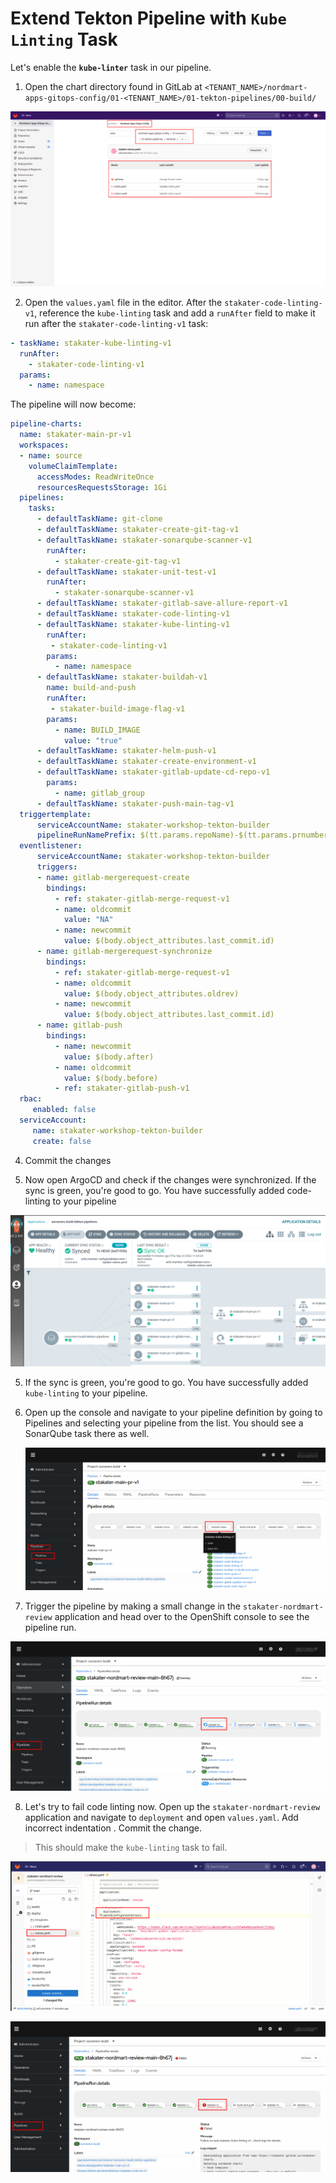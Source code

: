 # Extend Tekton Pipeline with `Kube Linting` Task

Let's enable the **`kube-linter`** task in our pipeline.

1. Open the chart directory found in GitLab at `<TENANT_NAME>/nordmart-apps-gitops-config/01-<TENANT_NAME>/01-tekton-pipelines/00-build/`

  ![images/pipelines-Nordmart-apps-GitOps-config](images/pipelines-nordmart-apps-gitops-config.png)

2. Open the `values.yaml` file in the editor. After the `stakater-code-linting-v1`, reference the `kube-linting` task and add a `runAfter` field to make it run after the `stakater-code-linting-v1` task:

```yaml
- taskName: stakater-kube-linting-v1
  runAfter:
    - stakater-code-linting-v1
  params:
    - name: namespace

```
The pipeline will now become:
   ```yaml
   pipeline-charts:
     name: stakater-main-pr-v1
     workspaces:
     - name: source
       volumeClaimTemplate:
         accessModes: ReadWriteOnce
         resourcesRequestsStorage: 1Gi
     pipelines:
       tasks:
         - defaultTaskName: git-clone
         - defaultTaskName: stakater-create-git-tag-v1
         - defaultTaskName: stakater-sonarqube-scanner-v1
           runAfter:
             - stakater-create-git-tag-v1
         - defaultTaskName: stakater-unit-test-v1
           runAfter: 
             - stakater-sonarqube-scanner-v1
         - defaultTaskName: stakater-gitlab-save-allure-report-v1
         - defaultTaskName: stakater-code-linting-v1
         - defaultTaskName: stakater-kube-linting-v1
           runAfter:
            - stakater-code-linting-v1
           params:
             - name: namespace
         - defaultTaskName: stakater-buildah-v1
           name: build-and-push
           runAfter:
            - stakater-build-image-flag-v1
           params:
             - name: BUILD_IMAGE
               value: "true"
         - defaultTaskName: stakater-helm-push-v1
         - defaultTaskName: stakater-create-environment-v1
         - defaultTaskName: stakater-gitlab-update-cd-repo-v1
           params: 
             - name: gitlab_group
         - defaultTaskName: stakater-push-main-tag-v1
     triggertemplate:
         serviceAccountName: stakater-workshop-tekton-builder
         pipelineRunNamePrefix: $(tt.params.repoName)-$(tt.params.prnumberBranch)
     eventlistener:
         serviceAccountName: stakater-workshop-tekton-builder
         triggers:
         - name: gitlab-mergerequest-create
           bindings:
             - ref: stakater-gitlab-merge-request-v1
             - name: oldcommit
               value: "NA"
             - name: newcommit
               value: $(body.object_attributes.last_commit.id)
         - name: gitlab-mergerequest-synchronize
           bindings:
             - ref: stakater-gitlab-merge-request-v1
             - name: oldcommit
               value: $(body.object_attributes.oldrev)
             - name: newcommit
               value: $(body.object_attributes.last_commit.id)
         - name: gitlab-push
           bindings:
             - name: newcommit
               value: $(body.after)
             - name: oldcommit
               value: $(body.before)
             - ref: stakater-gitlab-push-v1
     rbac:
        enabled: false
     serviceAccount:
        name: stakater-workshop-tekton-builder
        create: false

```
4. Commit the changes

5. Now open ArgoCD and check if the changes were synchronized. If the sync is green, you're good to go. You have successfully added code-linting to your pipeline

![sonar](./images/sonar-argocd.png)

5. If the sync is green, you're good to go. You have successfully added `kube-linting` to your pipeline.

6. Open up the console and navigate to your pipeline definition by going to Pipelines and selecting your pipeline from the list. You should see a SonarQube task there as well.

   ![Kube-lint-OpenShift](./images/kube-lint-openshift.png)

7. Trigger the pipeline by making a small change in the `stakater-nordmart-review` application and head over to the OpenShift console to see the pipeline run.

![Kube-lint-running](./images/kube-lint-running.png)

8. Let's try to fail code linting now. Open up the `stakater-nordmart-review` application and navigate to `deployment` and open `values.yaml`. Add incorrect indentation . Commit the change.
  
  > This should make the `kube-linting` task to fail.

![Kube-lint-failing](./images/kube-lint-fail.png)


![Kube-lint-failing](./images/kube-lint-failing.png)
